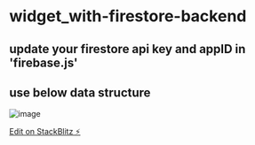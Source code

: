 # widget_with-firestore-backend

## update your firestore api key and appID in 'firebase.js'

## use below data structure 
![image](https://user-images.githubusercontent.com/103897412/203536362-e40d979b-247f-48d0-bd92-9dc39ce4a000.png)


[Edit on StackBlitz ⚡️](https://stackblitz.com/edit/web-platform-4dglas)
